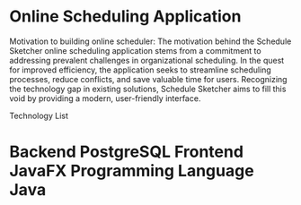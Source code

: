 # Online Scheduling Application
Motivation to building online scheduler:
The motivation behind the Schedule Sketcher online scheduling application stems from a commitment to addressing prevalent challenges in organizational scheduling. In the quest for improved efficiency, the application seeks to streamline scheduling processes, reduce conflicts, and save valuable time for users. Recognizing the technology gap in existing solutions, Schedule Sketcher aims to fill this void by providing a modern, user-friendly interface. 


Technology List

 # Backend PostgreSQL Frontend JavaFX Programming Language Java
